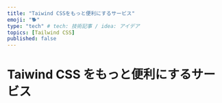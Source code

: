 ```yaml
---
title: "Taiwind CSSをもっと便利にするサービス"
emoji: "🐕"
type: "tech" # tech: 技術記事 / idea: アイデア
topics: [Tailwind CSS]
published: false
---
```


# Taiwind CSS をもっと便利にするサービス
